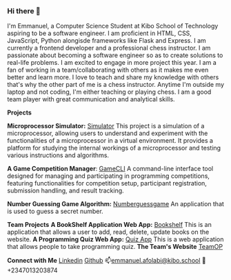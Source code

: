 ### Hi there 👋

I'm Emmanuel, a Computer Science Student at Kibo School of Technology aspiring to be a software engineer. I am proficient in HTML, CSS, JavaScript, Python alongisde frameworks like Flask and Express.
I am currently a frontend developer and a professional chess instructor. I am passionate about becoming a software engineer so as to create solutions to real-life problems. I am excited to engage in more project this year.
I am a fan of working in a team/collaborating with others as it makes me even better and learn more.
I love to teach and share my knowledge with others that's why the other part of me is a chess instructor. Anytime I'm outside my laptop and not coding, I'm either teaching or playing chess.
I am a good team player with great communication and analytical skills.

**Projects**

**Microprocessor Simulator:** [Simulator](https://github.com/kibo-programming-1-july-23/microprocessor-simulation-EmmanuelAfolabi007)
This project is a simulation of a microprocessor, allowing users to understand and experiment with the functionalities of a microprocessor in a virtual environment. It provides a platform for studying the internal workings of a microprocessor and testing various instructions and algorithms.

**A Game Competition Manager**: [GameCLI](https://github.com/kibo-programming-2-oct-23/prog2-final-project-competition-cli-EmmanuelAfolabi007)
A command-line interface tool designed for managing and participating in programming competitions, featuring functionalities for competition setup, participant registration, submission handling, and result tracking.

**Number Guessing Game Algorithm:** [Numberguessgame](https://github.com/kibo-web-app-dev-oct-23/week-2-assignment-number-guessing-game-EmmanuelAfolabi007)
An application that is used to guess a secret number.

**Team Projects**
**A BookShelf Application Web App:** [Bookshelf](https://bookshelf-mbnb.onrender.com)
This is an application that allows a user to add, read, delete, update books on the website.
**A Programming Quiz Web App:** [Quiz App](https://programming-quiz-app.onrender.com)
This is a web application that allows people to take programming quiz.
**The Team's Website** [TeamOP](https://felix-mauyon.github.io/OP-Portfolio-site/#)

**Connect with Me**
[Linkedin](www.linkedin.com/in/emmanuel-afolabi-6a140a282)
[Github](https://github.com/EmmanuelAfolabi007)
📫emmanuel.afolabi@kibo.school  📱+2347013203874

